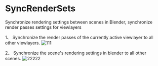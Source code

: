 # SyncRenderSets
Synchronize rendering settings between scenes in Blender, synchronize render passes settings for viewlayers

1、 Synchronize the render passes of the currently active viewlayer to all other viewlayers.
![111](https://github.com/chenpaner/SyncRenderSets/assets/107256886/47054793-291a-461e-9996-675404251826)

2、 Synchronize the scene's rendering settings in blender to all other scenes.
![22222](https://github.com/chenpaner/SyncRenderSets/assets/107256886/a341fbe3-f592-48cb-8ff9-8ee590ab0c05)
